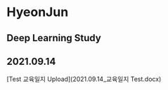 # HyeonJun
Deep Learning Study 
-------------------------------------
## 2021.09.14
[Test 교육일지 Upload](2021.09.14_교육일지 Test.docx)
